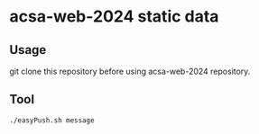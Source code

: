 # acsa-web-2024 static data

## Usage

git clone this repository before using acsa-web-2024 repository.

## Tool

```bash
./easyPush.sh message
```